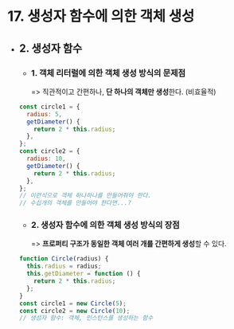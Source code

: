 # 17. 생성자 함수에 의한 객체 생성

- ## 2. 생성자 함수

  - ### 1. 객체 리터럴에 의한 객체 생성 방식의 문제점
    => 직관적이고 간편하나, **단 하나의 객체만 생성**한다. (비효율적)

  ```javascript
  const circle1 = {
    radius: 5,
    getDiameter() {
      return 2 * this.radius;
    },
  };
  const circle2 = {
    radius: 10,
    getDiameter() {
      return 2 * this.radius;
    },
  };
  // 이런식으로 객체 하나하나를 만들어줘야 한다.
  // 수십개의 객체를 만들어야 한다면...?
  ```

  - ### 2. 생성자 함수에 의한 객체 생성 방식의 장점
    => **프로퍼티 구조가 동일한 객체 여러 개를 간편하게 생성**할 수 있다.

  ```javascript
  function Circle(radius) {
    this.radius = radius;
    this.getDiameter = function () {
      return 2 * this.radius;
    };
  }
  const circle1 = new Circle(5);
  const circle2 = new Circle(10);
  // 생성자 함수: 객체, 인스턴스를 생성하는 함수
  ```
